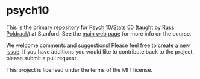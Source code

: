 # psych10
This is the primary repository for Psych 10/Stats 60 (taught by [Russ Poldrack](https://profiles.stanford.edu/russell-poldrack)) at Stanford.  See the
[main web page](http://psych10.github.io) for more info on the course.

We welcome comments and suggestions!  Please feel free to [create a new issue](https://github.com/psych10/psych10/issues).  If you have additions you
would like to contribute back to the project, please submit a pull request.

This project is licensed under the terms of the MIT license.

